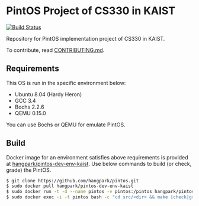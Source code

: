# PintOS Project of CS330 in KAIST

[![Build Status](https://travis-ci.com/hangpark/pintos.svg?token=gQa4om5Q1o59ZGsZT1Tf&branch=develop)](https://travis-ci.com/hangpark/pintos)

Repository for PintOS implementation project of CS330 in KAIST.

To contribute, read [CONTRIBUTING.md](CONTRIBUTING.md).

## Requirements

This OS is run in the specific environment below:

- Ubuntu 8.04 (Hardy Heron)
- GCC 3.4
- Bochs 2.2.6
- QEMU 0.15.0

You can use Bochs or QEMU for emulate PintOS.

## Build

Docker image for an environment satisfies above requirements is provided at [hangpark/pintos-dev-env-kaist](https://hub.docker.com/r/hangpark/pintos-dev-env-kaist/). Use below commands to build (or check, grade) the PintOS.
```bash
$ git clone https://github.com/hangpark/pintos.git
$ sudo docker pull hangpark/pintos-dev-env-kaist
$ sudo docker run -t -d --name pintos -v pintos:/pintos hangpark/pintos-dev-env-kaist
$ sudo docker exec -i -t pintos bash -c "cd src/<dir> && make [check|grade]"
```
